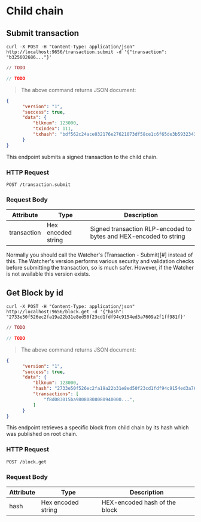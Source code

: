 # Child chain

## Submit transaction

```shell
curl -X POST -H "Content-Type: application/json" http://localhost:9656/transaction.submit -d '{"transaction": "b325602686..."}'
```

```elixir
// TODO
```

```javascript
// TODO
```

> The above command returns JSON document:

```json
{
      "version": "1",
      "success": true,
      "data": {
          "blknum": 123000,
          "txindex": 111,
          "txhash": "bdf562c24ace032176e27621073df58ce1c6f65de3b5932343b70ba03c72132d"
      }
}
```

This endpoint submits a signed transaction to the child chain.

### HTTP Request

`POST /transaction.submit`

### Request Body

Attribute | Type | Description
--------- | ------- | -----------
transaction | Hex encoded string | Signed transaction RLP-encoded to bytes and HEX-encoded to string

<aside class="notice">Normally you should call the Watcher's (Transaction - Submit)[#] instead of this. The Watcher's version performs various security and validation checks before submitting the transaction, so is much safer. However, if the Watcher is not available this version exists.</aside> 



## Get Block by id

```shell
curl -X POST -H "Content-Type: application/json" http://localhost:9656/block.get -d '{"hash": "2733e50f526ec2fa19a22b31e8ed50f23cd1fdf94c9154ed3a7609a2f1ff981f}'
```

```elixir
// TODO
```

```javascript
// TODO
```

> The above command returns JSON document:

```json
{
      "version": "1",
      "success": true,
      "data": {
          "blknum": 123000,
          "hash": "2733e50f526ec2fa19a22b31e8ed50f23cd1fdf94c9154ed3a7609a2f1ff981f",
          "transactions": [
              "f8d083015ba98080808080940000...",
          ]
      }
}
```

This endpoint retrieves a specific block from child chain by its hash which was published on root chain.

### HTTP Request

`POST /block.get`

### Request Body

Attribute | Type | Description
--------- | ------- | -----------
hash | Hex encoded string | HEX-encoded hash of the block
